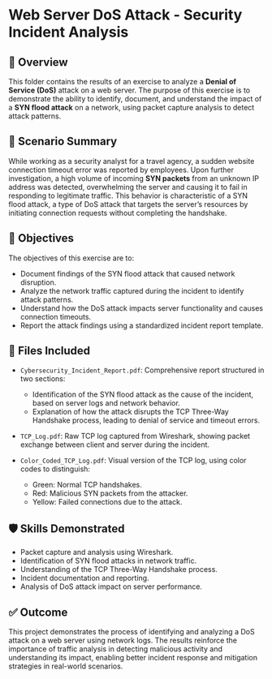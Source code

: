 # Web Server DoS Attack - Security Incident Analysis

## 📌 Overview

This folder contains the results of an exercise to analyze a **Denial of Service (DoS)** attack on a web server. The purpose of this exercise is to demonstrate the ability to identify, document, and understand the impact of a **SYN flood attack** on a network, using packet capture analysis to detect attack patterns.

## 🧩 Scenario Summary

While working as a security analyst for a travel agency, a sudden website connection timeout error was reported by employees. Upon further investigation, a high volume of incoming **SYN packets** from an unknown IP address was detected, overwhelming the server and causing it to fail in responding to legitimate traffic. This behavior is characteristic of a SYN flood attack, a type of DoS attack that targets the server’s resources by initiating connection requests without completing the handshake.

## 🎯 Objectives

The objectives of this exercise are to:

* Document findings of the SYN flood attack that caused network disruption.
* Analyze the network traffic captured during the incident to identify attack patterns.
* Understand how the DoS attack impacts server functionality and causes connection timeouts.
* Report the attack findings using a standardized incident report template.

## 📁 Files Included

* `Cybersecurity_Incident_Report.pdf`: Comprehensive report structured in two sections:

  * Identification of the SYN flood attack as the cause of the incident, based on server logs and network behavior.
  * Explanation of how the attack disrupts the TCP Three-Way Handshake process, leading to denial of service and timeout errors.

* `TCP_Log.pdf`: Raw TCP log captured from Wireshark, showing packet exchange between client and server during the incident.

* `Color_Coded_TCP_Log.pdf`: Visual version of the TCP log, using color codes to distinguish:

  * Green: Normal TCP handshakes.
  * Red: Malicious SYN packets from the attacker.
  * Yellow: Failed connections due to the attack.

## 🛡️ Skills Demonstrated

* Packet capture and analysis using Wireshark.
* Identification of SYN flood attacks in network traffic.
* Understanding of the TCP Three-Way Handshake process.
* Incident documentation and reporting.
* Analysis of DoS attack impact on server performance.

## ✅ Outcome

This project demonstrates the process of identifying and analyzing a DoS attack on a web server using network logs. The results reinforce the importance of traffic analysis in detecting malicious activity and understanding its impact, enabling better incident response and mitigation strategies in real-world scenarios.
